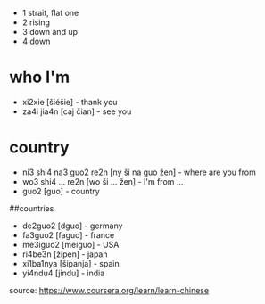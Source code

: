 * 1 strait, flat one
* 2 rising 
* 3 down and up 
* 4 down

# who I'm
* xi2xie [šiéšie] - thank you
* za4i jia4n [caj čian] - see you

# country
* ni3 shi4 na3 guo2 re2n [ny ši na guo žen] -  where are you from
* wo3 shi4 ... re2n [wo ši ... žen] - I'm from ...
* guo2 [guo] - country

##countries

* de2guo2 [dguo] - germany
* fa3guo2 [faguo] - france
* me3iguo2 [meiguo] - USA
* ri4be3n [žipen] - japan
* xi1ba1nya [šipanja] - spain
* yi4ndu4 [jindu] - india



source: https://www.coursera.org/learn/learn-chinese

